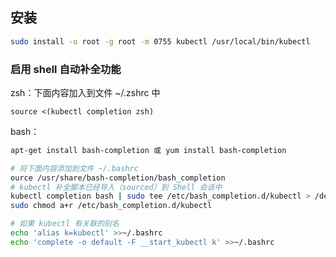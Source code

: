 ## 安装

```sh
sudo install -o root -g root -m 0755 kubectl /usr/local/bin/kubectl
```

### 启用 shell 自动补全功能

zsh：下面内容加入到文件 ~/.zshrc 中

```
source <(kubectl completion zsh)
```

bash：

```sh
apt-get install bash-completion 或 yum install bash-completion

# 将下面内容添加到文件 ~/.bashrc
ource /usr/share/bash-completion/bash_completion
# kubectl 补全脚本已经导入（sourced）到 Shell 会话中
kubectl completion bash | sudo tee /etc/bash_completion.d/kubectl > /dev/null
sudo chmod a+r /etc/bash_completion.d/kubectl

# 如果 kubectl 有关联的别名
echo 'alias k=kubectl' >>~/.bashrc
echo 'complete -o default -F __start_kubectl k' >>~/.bashrc
```

